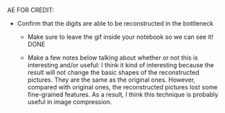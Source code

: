 AE FOR CREDIT:
- Confirm that the digits are able to be reconstructed in the bottleneck 
    - Make sure to leave the gif inside your notebook so we can see it! DONE

    - Make a few notes below talking about whether or not this is interesting and/or useful:
    I think it kind of interesting because the result will not change the basic shapes of the reconstructed pictures. They are the same as the original ones. However, compared with original ones, the reconstructed pictures lost some fine-grained features. As a result, I think this technique is probably useful in image compression.